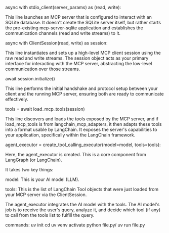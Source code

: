 async with stdio_client(server_params) as (read, write):

This line launches an MCP server that is configured to interact with an SQLite database. It doesn't create the SQLite server itself, but rather starts the pre-existing mcp-server-sqlite application and establishes the communication channels (read and write streams) to it.

async with ClientSession(read, write) as session:

This line instantiates and sets up a high-level MCP client session using the raw read and write streams. The session object acts as your primary interface for interacting with the MCP server, abstracting the low-level communication over those streams.

await session.initialize()

This line performs the initial handshake and protocol setup between your client and the running MCP server, ensuring both are ready to communicate effectively.

tools = await load_mcp_tools(session)

This line discovers and loads the tools exposed by the MCP server, and if load_mcp_tools is from langchain_mcp_adapters, it then adapts these tools into a format usable by LangChain. It exposes the server's capabilities to your application, specifically within the LangChain framework.

agent_executor = create_tool_calling_executor(model=model, tools=tools):

Here, the agent_executor is created. This is a core component from LangGraph (or LangChain).

It takes two key things:

model: This is your AI model (LLM).

tools: This is the list of LangChain Tool objects that were just loaded from your MCP server via the ClientSession.

The agent_executor integrates the AI model with the tools. The AI model's job is to receive the user's query, analyze it, and decide which tool (if any) to call from the tools list to fulfill the query.


commands:
uv init
cd 
uv venv
activate
python file.py/ uv run file.py
